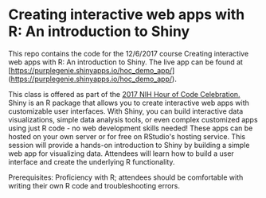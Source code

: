 # Creating interactive web apps with R: An introduction to Shiny
This repo contains the code for the 12/6/2017 course Creating interactive web apps with R: An introduction to Shiny.  The live app can be found at [https://purplegenie.shinyapps.io/hoc_demo_app/] (https://purplegenie.shinyapps.io/hoc_demo_app/).

This class is offered as part of the [2017 NIH Hour of Code Celebration.](https://nihlibrary.nih.gov/training/2017-hour-code-celebration) 
Shiny is an R package that allows you to create interactive web apps with customizable user interfaces. With Shiny, you can build interactive data visualizations, simple data analysis tools, or even complex customized apps using just R code - no web development skills needed! These apps can be hosted on your own server or for free on RStudio's hosting service. This session will provide a hands-on introduction to Shiny by building a simple web app for visualizing data. Attendees will learn how to build a user interface and create the underlying R functionality.

Prerequisites: Proficiency with R; attendees should be comfortable with writing their own R code and troubleshooting errors.
